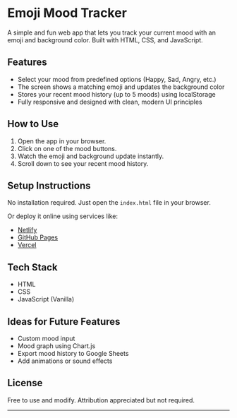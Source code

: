 # Emoji Mood Tracker

A simple and fun web app that lets you track your current mood with an emoji and background color. Built with HTML, CSS, and JavaScript.

## Features

* Select your mood from predefined options (Happy, Sad, Angry, etc.)
* The screen shows a matching emoji and updates the background color
* Stores your recent mood history (up to 5 moods) using localStorage
* Fully responsive and designed with clean, modern UI principles

## How to Use

1. Open the app in your browser.
2. Click on one of the mood buttons.
3. Watch the emoji and background update instantly.
4. Scroll down to see your recent mood history.

## Setup Instructions

No installation required. Just open the `index.html` file in your browser.

Or deploy it online using services like:

* [Netlify](https://www.netlify.com/)
* [GitHub Pages](https://pages.github.com/)
* [Vercel](https://vercel.com/)

## Tech Stack

* HTML
* CSS
* JavaScript (Vanilla)

## Ideas for Future Features

* Custom mood input
* Mood graph using Chart.js
* Export mood history to Google Sheets
* Add animations or sound effects

## License

Free to use and modify. Attribution appreciated but not required.

---

